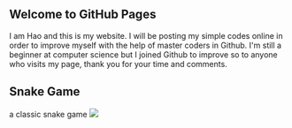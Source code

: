 ## Welcome to GitHub Pages

<P1> I am Hao and this is my website. I will be posting my simple codes online in order to improve myself with the help of master coders in Github. I'm still a beginner at computer science but I joined Github to improve so to anyone who visits my page, thank you for your time and comments.</P1>

## Snake Game 
<P1> a classic snake game </P1>
<img src = Desktop/Snake1.png> 
